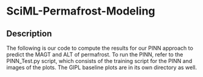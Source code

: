 # SciML-Permafrost-Modeling
## Description
The following is our code to compute the results for our PINN approach to predict the MAGT and ALT of permafrost. To run the PINN, refer to the PINN_Test.py script, which consists of the training script for the PINN and images of the plots. The GIPL baseline plots are in its own directory as well. 
